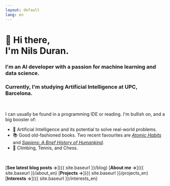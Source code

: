 ```yaml
---
layout: default
lang: en
---
```


# 👋 Hi there, <br/> I'm Nils Duran.

### I'm an AI developer with a passion for machine learning and data science.

### Currently, I'm studying Artificial Intelligence at UPC, Barcelona.

<br>

I can usually be found in a programming IDE or reading.
I'm bullish on, and a big booster of:

- 🧠 Artificial Intelligence and its potential to solve real-world problems.
- 📚 Good old-fashioned books. Two recent favourites are [_Atomic Habits_](https://www.goodreads.com/book/show/40121378-atomic-habits) and [_Sapiens: A Brief History of Humankind_](https://www.goodreads.com/book/show/23692271-sapiens).
- 🧗 Climbing, Tennis, and Chess.

<br>

[**See latest blog posts →**]({{ site.baseurl }}/blog)
[**About me →**]({{ site.baseurl }}/about_en)
[**Projects →**]({{ site.baseurl }}/projects_en)
[**Interests →**]({{ site.baseurl }}/interests_en)

